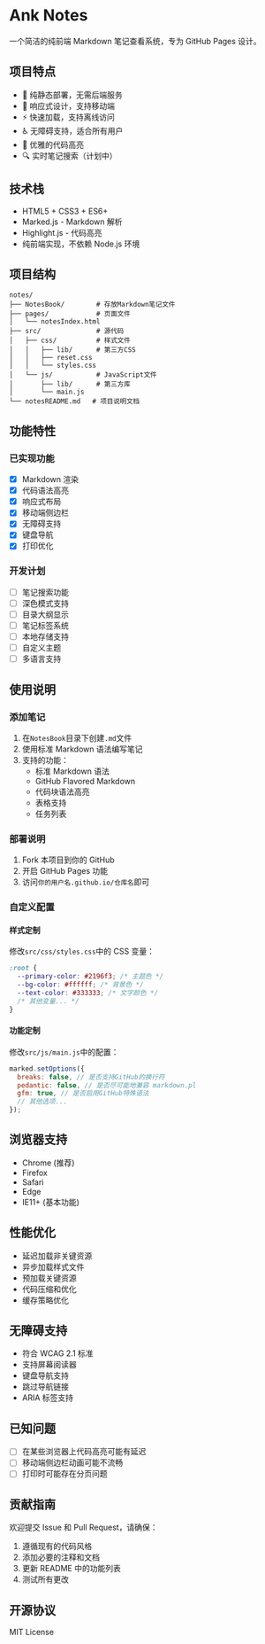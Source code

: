# Ank Notes

一个简洁的纯前端 Markdown 笔记查看系统，专为 GitHub Pages 设计。

## 项目特点

- 🚀 纯静态部署，无需后端服务
- 📱 响应式设计，支持移动端
- ⚡️ 快速加载，支持离线访问
- ♿️ 无障碍支持，适合所有用户
- 🎨 优雅的代码高亮
- 🔍 实时笔记搜索（计划中）

## 技术栈

- HTML5 + CSS3 + ES6+
- Marked.js - Markdown 解析
- Highlight.js - 代码高亮
- 纯前端实现，不依赖 Node.js 环境

## 项目结构

```
notes/
├── NotesBook/        # 存放Markdown笔记文件
├── pages/            # 页面文件
│   └── notesIndex.html
├── src/              # 源代码
│   ├── css/          # 样式文件
│   │   ├── lib/      # 第三方CSS
│   │   ├── reset.css
│   │   └── styles.css
│   └── js/           # JavaScript文件
│       ├── lib/      # 第三方库
│       └── main.js
└── notesREADME.md   # 项目说明文档
```

## 功能特性

### 已实现功能

- [x] Markdown 渲染
- [x] 代码语法高亮
- [x] 响应式布局
- [x] 移动端侧边栏
- [x] 无障碍支持
- [x] 键盘导航
- [x] 打印优化

### 开发计划

- [ ] 笔记搜索功能
- [ ] 深色模式支持
- [ ] 目录大纲显示
- [ ] 笔记标签系统
- [ ] 本地存储支持
- [ ] 自定义主题
- [ ] 多语言支持

## 使用说明

### 添加笔记

1. 在`NotesBook`目录下创建`.md`文件
2. 使用标准 Markdown 语法编写笔记
3. 支持的功能：
   - 标准 Markdown 语法
   - GitHub Flavored Markdown
   - 代码块语法高亮
   - 表格支持
   - 任务列表

### 部署说明

1. Fork 本项目到你的 GitHub
2. 开启 GitHub Pages 功能
3. 访问`你的用户名.github.io/仓库名`即可

### 自定义配置

#### 样式定制

修改`src/css/styles.css`中的 CSS 变量：

```css
:root {
  --primary-color: #2196f3; /* 主题色 */
  --bg-color: #ffffff; /* 背景色 */
  --text-color: #333333; /* 文字颜色 */
  /* 其他变量... */
}
```

#### 功能定制

修改`src/js/main.js`中的配置：

```javascript
marked.setOptions({
  breaks: false, // 是否支持GitHub的换行符
  pedantic: false, // 是否尽可能地兼容 markdown.pl
  gfm: true, // 是否启用GitHub特殊语法
  // 其他选项...
});
```

## 浏览器支持

- Chrome (推荐)
- Firefox
- Safari
- Edge
- IE11+ (基本功能)

## 性能优化

- 延迟加载非关键资源
- 异步加载样式文件
- 预加载关键资源
- 代码压缩和优化
- 缓存策略优化

## 无障碍支持

- 符合 WCAG 2.1 标准
- 支持屏幕阅读器
- 键盘导航支持
- 跳过导航链接
- ARIA 标签支持

## 已知问题

- [ ] 在某些浏览器上代码高亮可能有延迟
- [ ] 移动端侧边栏动画可能不流畅
- [ ] 打印时可能存在分页问题

## 贡献指南

欢迎提交 Issue 和 Pull Request，请确保：

1. 遵循现有的代码风格
2. 添加必要的注释和文档
3. 更新 README 中的功能列表
4. 测试所有更改

## 开源协议

MIT License

